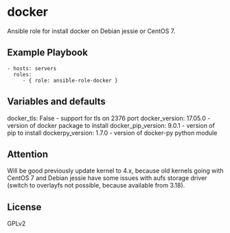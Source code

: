 docker
=========

Ansible role for install docker on Debian jessie or CentOS 7.


Example Playbook
----------------

    - hosts: servers
      roles:
         - { role: ansible-role-docker }

Variables and defaults
----------------

docker_tls: False - support for tls on 2376 port
docker_version: 17.05.0 - version of docker package to install
docker_pip_version: 9.0.1 - version of pip to install
dockerpy_version: 1.7.0 - version of docker-py python module

Attention
----------------

Will be good previously update kernel to 4.x, because old kernels going with CentOS 7 and Debian jessie have some issues with aufs storage driver (switch to overlayfs not possible, because available from 3.18).


License
-------

GPLv2
